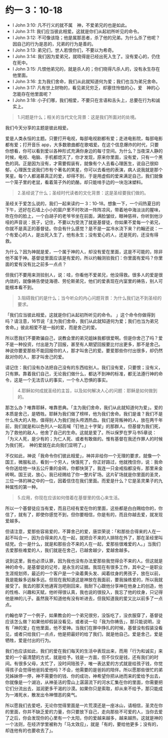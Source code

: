 # 约一 3：10-18

* I John 3:10: 凡不行义的就不属　神，不爱弟兄的也是如此。
* I John 3:11: 我们应当彼此相爱。这就是你们从起初所听见的命令。
* I John 3:12: 不可像该隐；他是属那恶者，杀了他的兄弟。为什么杀了他呢？因自己的行为是恶的，兄弟的行为是善的。
* I John 3:13: 弟兄们，世人若恨你们，不要以为希奇。
* I John 3:14: 我们因为爱弟兄，就晓得是已经出死入生了。没有爱心的，仍住在死中。
* I John 3:15: 凡恨他弟兄的，就是杀人的；你们晓得凡杀人的，没有永生存在他里面。
* I John 3:16: 主为我们舍命，我们从此就知道何为爱；我们也当为弟兄舍命。
* I John 3:17: 凡有世上财物的，看见弟兄穷乏，却塞住怜恤的心，爱　神的心怎能存在他里面呢？
* I John 3:18: 小子们哪，我们相爱，不要只在言语和舌头上，总要在行为和诚实上。

> 1.问题是什么；相关的当代文化背景：这是我们所面对的处境。 

我们今天分享的主题是彼此相爱。

爱是人类永恒的主题。只要打开电视，每部电视剧都有爱；走进电影院，每部电影都有爱；打开音乐 app，大多数歌曲都在歌唱爱。在这个信息爆炸的时代，只要你想看，你可以看到爱以各种形式充满你身边的每寸空间。为什么？当夜深人静的时候，电视、电脑、手机都熄灭了，你才发现，原来你里面，没有爱，只有一个黑色的洞。正是因为没有，才需要假装有，就像有个人去看心理医生，说自己很抑郁，心理医生说我们市有个著名的笑星，你可以去看他的表演，病人说我就是那个笑星。每个人都渴慕真正的爱，却得不到，于是用虚假的爱来满足自己，我们就像一个笼子里的老鼠，看着笼子外的奶酪，却只能啃手边的一块泡沫塑料。

> 2.圣经说了什么；圣经时代读者的文化背景：这是圣经要我们做的。

圣经关于爱怎么说的，我们一起来读约一 3：10-18。想象一下，一个闷热夏日的下午，还好在石墙上小小的窗户里不时吹进一阵阵凉风，带着地中海淡淡的腥味，吹在你的脸上，一个白胡子的老爷爷坐在前面，满脸皱纹，眼神慈祥，你听到他沙哑的声音说：孩子，记住，不要以为受洗了就是基督徒，你如果不爱每一个弟兄，你就不是真正的基督徒。你会有什么感觉？是不是一盆冷水浇下来？约翰还说：一个有爱心的人，是出死入生了，他有永生；没有爱心的人，还是死的，还没有得救。

为什么？因为神就是爱，一个属于神的人，却没有爱在里面，这是不可能的，除非他不属于神。基督徒里面应该是有爱的，所以约翰测验我们：你里面有爱吗？你里面的爱有没有比之前多一点点？

但我们不要用来测验别人，说：哇，你看他不爱弟兄，他没得救。很多人的爱是很内敛的，就像祷告使徒海德、劳伦斯弟兄，他们的爱表现在内室里的祷告，别人可能根本看不到。

> 3.阻碍我们的是什么；当今听众的内心问题背景：为什么我们达不到圣经的要求。 

「我们应当彼此相爱。这就是你们从起初所听见的命令。
」这个命令你做得到吗？请注意，16节说「主为我们舍命，我们从此就知道何为爱；我们也当为弟兄舍命。」彼此相爱不是一般的爱，而是舍己的爱。

所以愿我们不要欺骗自己，说教会里的弟兄姐妹我都很爱啊。但是你舍己了吗？爱不是一种投资，付出是为了回报，甚至有人期望回报要比付出更多，那不是舍己。神说你要爱那些不能回报你的人，那才叫舍己的爱。要爱那些你付出很多，却仍然敌对你的人，那才叫舍己的爱。

请记住：我们没有办法把自己没有的东西给别人。我们没有爱，只要恨；没有义，只有罪。靠着我们自己，无论我们做什么，都达不到神的标准，都无法遵行神的命令，这是一个无法否认的事实，一个令人恐惧的事实。

> 4.耶稣如何成就圣经的主旨，以及如何解决人心的问题：耶稣是如何做到的。 

那怎么办？唯靠耶稣，唯靠恩典。「主为我们舍命，我们从此就知道何为爱」。爱的本质是舍己，是牺牲。耶稣为我们做了榜样，他为我们舍命。我们是谁？我们不是什么伟大的人物，值得别人为我们抛头颅洒热血。我们是背叛神的人，放在两千年前，我们就是和以色列人一起高喊「钉他上十字架」的那群人。但基督为我们死，为了救他的敌人，他舍了自己的生命。这就是爱了。所以保罗在罗马书5章说：「为义人死，是少有的；为仁人死、或者有敢做的。惟有基督在我还作罪人的时候为我们死，　神的爱就在此向我们显明了。」

不仅如此，神说「我命令你们彼此相爱」，神并非给你一个无理的要求，就像一个国王，微服私访，看到一个穷人，快饿死了，你正好路过，他就拽住你，说：我命令你送给他一块五公斤重的金砖。你都快哭了，我连一只金戒指都没有，那里来金砖啊。国王说，放心，我已经赐给了你一整片矿场。这片矿场就是你里面的圣灵，三位一体的神之中的一位，因着信住在我们里面。而爱是什么？它是圣灵果子的九种属性的第一种。

> 5.应用，你现在应该如何借着在基督里的信心来生活。 

所以一个基督徒应当有爱，而且已经有爱在你的里面，这些都是白白赐给你的，你信了，就有了，即使你感觉不到，但你要相信，你是有的，而且你越去爱，就发现爱越多。

但请注意，爱那些容易爱的，不算舍己的爱，唐崇荣说：「和那些合得来的人在一起不叫合一，因为合得来的人在一起，就把合不来的人排除在外了，那在圣经里叫结党。合一是什么，就是和那些合不来的人在一起，爱那些很难爱的人。」当我们去爱那些难爱的人，我们就是在舍己，已越舍越少，爱越舍越多。

说到这里，我也必须认罪，因为我也没有办法爱那些我觉得合不来的人。但这就是神的命令，是基督徒的记号，是永生的证据。我现在有很多工作，其中之一是职业生涯规划师，最近的一个客户是一个染着黄头发、闻着纹身的男孩子，放在以前，我是能躲多远躲多远。但现在我知道这是神放在我面前，要我操练爱的，所以我就接受了。我去的那天他通宵泡吧刚回来，我耐下心跟他分享神在他身上的创造，他的性格、兴趣和天赋，他听得很认真，我也说的很投入，我忘了他的纹身，只记得他是神的儿子。虽然我不知道他有没有听进去，但我知道我的爱又比以前多了一点点。

约翰也举了一个例子，如果教会的一个弟兄很穷，没饭吃了，没衣服穿了，基督徒应该怎么做？如果他却假装没看见，或者说一句「我为你祷告」，那只能说明，没有「神的爱」在他里面，他不爱神。当我们在罪中挣扎的时候，基督没有假装没看见，或者只给我们一点点，他是把最好的给了我们，就是他自己。爱是舍己，爱是牺牲，爱是付出的行为。

我们也应该如此，我们的爱在我们每天的生活中表现出来，而用「行为和诚实」来爱的一个最清楚的方式，就是给予。钱是一方面，但不仅仅是钱，还有我们的时间。有很多父母，太忙了，没时间陪孩子，唯一表达爱的方式就是给孩子钱，你觉得孩子会觉得他爸妈爱他吗？不会，他需要的是爸妈的陪伴。所以愿那些很忙的弟兄姊妹停一停，神不需要你的钱、你的成功，神希望你把从祂而来的爱给予出去，你就像是一个湖泊，从神圣洁的雪山上潺潺流下的河水汇集在你的里面，你需要把它们分流出去，滋润更多干渴的沙漠。如果你只是索取，却从来不给予，那只能成为一滩死水，散发出令神憎恶的臭气。

所以愿我们去爱吧，无论你觉得里面是一片荒漠还是一座冰山，请相信，圣灵在你的里面，你并不缺乏爱的力量，你只要放下自己，走向那些不可爱的人，当你去爱了之后，你会发现你的心里有一个太阳，你的爱越来越多，越来越热，这就是神的一个法则，在经济学里被称为「马太效应」，就是「有的，要给他更多；没有的，却连他有的也要收去了」。
